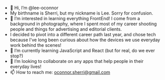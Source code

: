 - 👋 Hi, I’m @lee-oconnor
- My birthname is Sherri, but my nickname is Lee. Sorry for confusion.
- 👀 I’m interested in learning everything FrontEnd! I come from a background in photography, where I spent most of my career shooting people and things for advertising and editorial clients.
- I decided to pivot into a different career path last year, and chose tech because I've long been curious about how the devices we use everyday work behind the scenes! 
- 🌱 I’m currently learning JavaScript and React (but for real, do we ever stop?)
- 💞️ I’m looking to collaborate on any apps that help people in their everyday lives!
- 📫 How to reach me: oconnor.sherri@gmail.com

<!---
lee-oconnor/lee-oconnor is a ✨ special ✨ repository because its `README.md` (this file) appears on your GitHub profile.
You can click the Preview link to take a look at your changes.
--->

